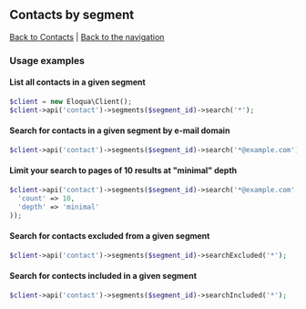 ## Contacts by segment
[Back to Contacts](../contacts.md) | [Back to the navigation](../index.md)

### Usage examples

#### List all contacts in a given segment
```php
$client = new Eloqua\Client();
$client->api('contact')->segments($segment_id)->search('*');
```

#### Search for contacts in a given segment by e-mail domain
```php
$client->api('contact')->segments($segment_id)->search('*@example.com');
```

#### Limit your search to pages of 10 results at "minimal" depth
```php
$client->api('contact')->segments($segment_id)->search('*@example.com', array(
  'count' => 10,
  'depth' => 'minimal'
));
```

#### Search for contacts excluded from a given segment
```php
$client->api('contact')->segments($segment_id)->searchExcluded('*');
```

#### Search for contects included in a given segment
```php
$client->api('contact')->segments($segment_id)->searchIncluded('*');
```
